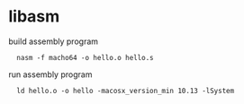 # libasm

build assembly program

      nasm -f macho64 -o hello.o hello.s
      
      
run assembly program

      ld hello.o -o hello -macosx_version_min 10.13 -lSystem
